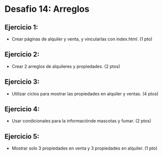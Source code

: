 # Desafio 14: Arreglos 

## Ejercicio 1: 
- Crear páginas de alquiler y venta, y vincularlas con index.html. (1 pto) 

## Ejercicio 2: 
- Crear 2 arreglos de alquileres y propiedades. (2 ptos)

## Ejercicio 3: 
- Utilizar ciclos para mostrar las propiedades en alquiler y ventas. (4 ptos)

## Ejercicio 4: 
- Usar condicionales para la informaciónde mascotas y fumar. (2 ptos)

## Ejercicio 5: 
- Mostrar solo 3 propiedades en venta y 3 propiedades en alquiler. (1 pto)
